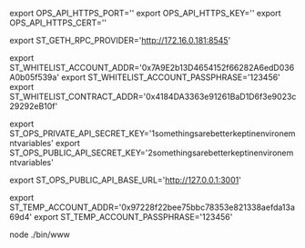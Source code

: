 export OPS_API_HTTPS_PORT=''
export OPS_API_HTTPS_KEY=''
export OPS_API_HTTPS_CERT=''

export ST_GETH_RPC_PROVIDER='http://172.16.0.181:8545'

export ST_WHITELIST_ACCOUNT_ADDR='0x7A9E2b13D4654152f66282A6edD036A0b05f539a'
export ST_WHITELIST_ACCOUNT_PASSPHRASE='123456'
export ST_WHITELIST_CONTRACT_ADDR='0x4184DA3363e91261BaD1D6f3e9023c29292eB10f'

export ST_OPS_PRIVATE_API_SECRET_KEY='1somethingsarebetterkeptinenvironemntvariables'
export ST_OPS_PUBLIC_API_SECRET_KEY='2somethingsarebetterkeptinenvironemntvariables'

export ST_OPS_PUBLIC_API_BASE_URL='http://127.0.0.1:3001'

export ST_TEMP_ACCOUNT_ADDR='0x97228f22bee75bbc78353e821338aefda13a69d4'
export ST_TEMP_ACCOUNT_PASSPHRASE='123456'

node ./bin/www